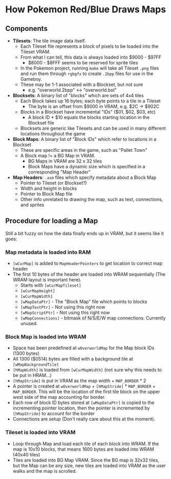 # How Pokemon Red/Blue Draws Maps

## Components

* **Tilesets**: The tile image data itself.
  * Each Tileset file represents a block of pixels to be loaded into the Tileset VRAM.
  * From what I can tell, this data is always loaded into $9000 - $97FF
    * $8000 - $8FFF seems to be reserved for sprite tiles
  * In the Pokemon project, running `make` will take all Tileset `.png` files and run them through `rgbgfx` to create `.2bpp` files for use in the Gameboy.
  * These may be 1-1 associated with a Blockset, but not sure
    * e.g. "overworld.2bpp" <-> "overworld.bst"
* **Blocksets**: A binary list of "blocks" which are sets of 4x4 tiles
  * Each Block takes up 16 bytes; each byte points to a tile in a Tileset
    * The byte is an offset from $9000 in VRAM, e.g. $2C -> $902C
  * Blocks in a Blockset have incremental "IDs" ($01, $02, $03, etc)
    * A block ID * $10 equals the blocks starting location in the Blockset file
  * Blocksets are generic like Tilesets and can be used in many different locations throughout the game
* **Block Maps**: A binary list of "Block IDs" which refer to locations in a Blockset
  * These are specific areas in the game, such as "Pallet Town"
  * A Block map != a BG Map in VRAM.
    * BG Maps in VRAM are 32 x 32 tiles
    * Block Maps have a dynamic size which is specified in a corresponding "Map Header"
* **Map Headers**: `.asm` files which specify metadata about a Block Map
  * Pointer to Tileset (or Blockset?)
  * Width and height in blocks
  * Pointer to Block Map file
  * Other info unrelated to drawing the map, such as text, connections, and sprites

## Procedure for loading a Map

Still a bit fuzzy on how the data finally ends up in VRAM, but it seems like it goes:

### Map metadata is loaded into RAM

* `[wCurMap]` is added to `MapHeaderPointers` to get location to correct map header
* The first 10 bytes of the header are loaded into WRAM sequentially (The WRAM layout is important here).
  * Starts with `[wCurMapTileset]`
  * `[wCurMapHeight]`
  * `[wCurMapWidth]`
  * `[wMapDataPtr]` - The "Block Map" file which points to blocks
  * `[wMapTextPtr]` - Not using this right now
  * `[wMapScriptPtr]` - Not using this right now
  * `[wMapConnections]` - bitmask of N/S/E/W map connections. Currently unused.

### Block Map is loaded into WRAM

* Space has been predefined at `wOverworldMap` for the Map block IDs (1300 bytes)
* All 1300 ($0514) bytes are filled with a background tile at  `[wMapBackgroundTile]`
* `[hMapWidth]` is loaded from `[wCurMapWidth]` (not sure why this needs to be put in HRAM...)
* `[hMapStride]` is put in VRAM as the map width + `MAP_BORDER` * 2
* A pointer is created at `wOverworldMap` + `[hMapStride]` * `MAP_BORDER` + `MAP_BORDER`. This will be the location of the first tile block on the upper west side of the map accounting for border.
* Each row of block ID bytes stored at `[wMapDataPtr]` is copied to the incrementing pointer location, then the pointer is incremented by `[hMapStride]` to account for the border
* Connections are setup (Don't really care about this at the moment).

### Tileset is loaded into VRAM










* Loop through Map and load each tile of each block into WRAM. If the map is 10x10 blocks, that means 1600 bytes are loaded into WRAM (40x40 tiles)
* Tiles are loaded into BG Map VRAM. Since the BG map is 32x32 tiles, but the Map can be any size, new tiles are loaded into VRAM as the user walks and the map is scrolled.
